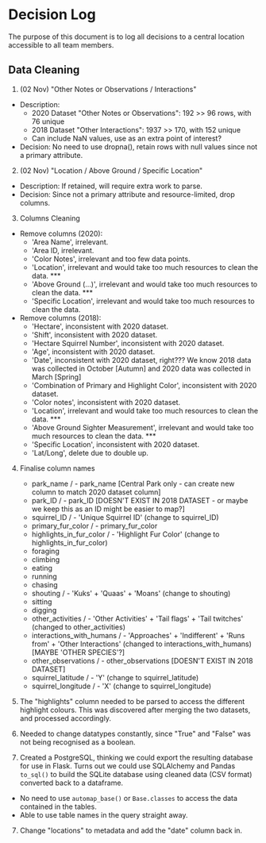 # Decision Log
The purpose of this document is to log all decisions to a central location accessible to all team members.

## Data Cleaning
1. (02 Nov) "Other Notes or Observations / Interactions"
- Description:
    - 2020 Dataset "Other Notes or Observations": 192 >> 96 rows, with 76 unique
    - 2018 Dataset "Other Interactions": 1937 >> 170, with 152 unique
    - Can include NaN values, use as an extra point of interest?
- Decision: No need to use dropna(), retain rows with null values since not a primary attribute.

2. (02 Nov) "Location / Above Ground / Specific Location"
- Description: If retained, will require extra work to parse.
- Decision: Since not a primary attribute and resource-limited, drop columns.

3. Columns Cleaning
- Remove columns (2020):
    - 'Area Name', irrelevant.
    - 'Area ID, irrelevant.
    - 'Color Notes', irrelevant and too few data points.
    - 'Location', irrelevant and would take too much resources to clean the data. ***
    - 'Above Ground (...)', irrelevant and would take too much resources to clean the data. ***
    - 'Specific Location', irrelevant and would take too much resources to clean the data.
- Remove columns (2018):
    - 'Hectare', inconsistent with 2020 dataset.
    - 'Shift', inconsistent with 2020 dataset.
    - 'Hectare Squirrel Number', inconsistent with 2020 dataset.
    - 'Age', inconsistent with 2020 dataset.
    - 'Date', inconsistent with 2020 dataset, right??? We know 2018 data was collected in October [Autumn] and 2020 data was collected in March [Spring]
    - 'Combination of Primary and Highlight Color', inconsistent with 2020 dataset.
    - 'Color notes', inconsistent with 2020 dataset.
    - 'Location', irrelevant and would take too much resources to clean the data. ***
    - 'Above Ground Sighter Measurement', irrelevant and would take too much resources to clean the data. ***
    - 'Specific Location', inconsistent with 2020 dataset.
    - 'Lat/Long', delete due to double up.

4. Finalise column names
    - park_name                 /  - park_name [Central Park only - can create new column to match 2020 dataset column]
    - park_ID                   /  - park_ID [DOESN'T EXIST IN 2018 DATASET - or maybe we keep this as an ID might be easier to map?]
    - squirrel_ID               /  - 'Unique Squirrel ID' (change to squirrel_ID)
    - primary_fur_color         /  - primary_fur_color
    - highlights_in_fur_color   /  - 'Highlight Fur Color' (change to highlights_in_fur_color)
    - foraging
    - climbing
    - eating
    - running
    - chasing
    - shouting                  /  - 'Kuks' + 'Quaas' + 'Moans' (change to shouting)
    - sitting
    - digging
    - other_activities          /  - 'Other Activities' + 'Tail flags' + 'Tail twitches' (changed to other_activities)
    - interactions_with_humans  /  - 'Approaches' + 'Indifferent' + 'Runs from' + 'Other Interactions' (changed to interactions_with_humans) [MAYBE 'OTHER SPECIES'?]
    - other_observations        /  - other_observations [DOESN'T EXIST IN 2018 DATASET]
    - squirrel_latitude         /  - 'Y' (change to squirrel_latitude)
    - squirrel_longitude        /  - 'X' (change to squirrel_longitude)

5. The "highlights" column needed to be parsed to access the different highlight colours. This was discovered after merging the two datasets, and processed accordingly.

6. Needed to change datatypes constantly, since "True" and "False" was not being recognised as a boolean.

7. Created a PostgreSQL, thinking we could export the resulting database for use in Flask. Turns out we could use SQLAlchemy and Pandas `to_sql()` to build the SQLite database using cleaned data (CSV format) converted back to a dataframe.
- No need to use `automap_base()` or `Base.classes` to access the data contained in the tables.
- Able to use table names in the query straight away.

7. Change "locations" to metadata and add the "date" column back in.
